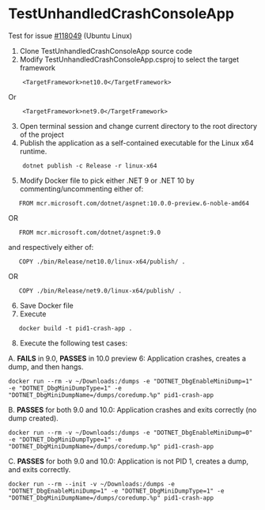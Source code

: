 # TestUnhandledCrashConsoleApp
Test for issue [#118049](https://github.com/dotnet/runtime/issues/118049) (Ubuntu Linux)

1. Clone TestUnhandledCrashConsoleApp source code
2. Modify TestUnhandledCrashConsoleApp.csproj to select the target framework 
```
    <TargetFramework>net10.0</TargetFramework>
```
Or
```
    <TargetFramework>net9.0</TargetFramework>
```
3. Open terminal session and change current directory to the root directory of the project
4. Publish the application as a self-contained executable for the Linux x64 runtime.
```
    dotnet publish -c Release -r linux-x64
```
5. Modify Docker file to pick either .NET 9 or .NET 10 by commenting/uncommenting either of:
```
   FROM mcr.microsoft.com/dotnet/aspnet:10.0.0-preview.6-noble-amd64
```
   OR
```
   FROM mcr.microsoft.com/dotnet/aspnet:9.0
```
   and respectively either of:
```
   COPY ./bin/Release/net10.0/linux-x64/publish/ .
```
   OR
```
   COPY ./bin/Release/net9.0/linux-x64/publish/ .
```
6. Save Docker file
7. Execute   
```
   docker build -t pid1-crash-app .
```
8. Execute the following test cases:

A. **FAILS** in 9.0, **PASSES** in 10.0 preview 6: Application crashes, creates a dump, and then hangs.
```
docker run --rm -v ~/Downloads:/dumps -e "DOTNET_DbgEnableMiniDump=1" -e "DOTNET_DbgMiniDumpType=1" -e "DOTNET_DbgMiniDumpName=/dumps/coredump.%p" pid1-crash-app
```
B. **PASSES** for both 9.0 and 10.0: Application crashes and exits correctly (no dump created).
```
docker run --rm -v ~/Downloads:/dumps -e "DOTNET_DbgEnableMiniDump=0" -e "DOTNET_DbgMiniDumpType=1" -e "DOTNET_DbgMiniDumpName=/dumps/coredump.%p" pid1-crash-app
``` 
C. **PASSES** for both 9.0 and 10.0: Application is not PID 1, creates a dump, and exits correctly.
```
docker run --rm --init -v ~/Downloads:/dumps -e "DOTNET_DbgEnableMiniDump=1" -e "DOTNET_DbgMiniDumpType=1" -e "DOTNET_DbgMiniDumpName=/dumps/coredump.%p" pid1-crash-app
```   


